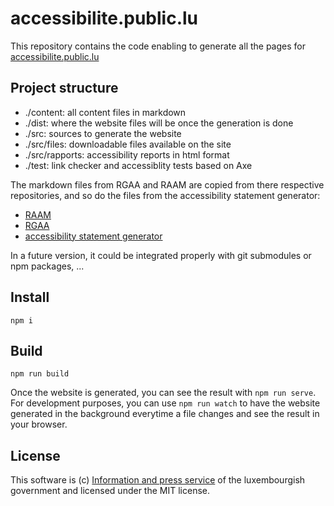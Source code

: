 # accessibilite.public.lu

This repository contains the code enabling to generate all the pages for [accessibilite.public.lu](https://accessibilite.public.lu)

## Project structure

- ./content: all content files in markdown
- ./dist: where the website files will be once the generation is done
- ./src: sources to generate the website
- ./src/files: downloadable files available on the site
- ./src/rapports: accessibility reports in html format
- ./test: link checker and accessiblity tests based on Axe

The markdown files from RGAA and RAAM are copied from there respective repositories, and so do the files from the accessibility statement generator:
- [RAAM](https://github.com/accessibility-luxembourg/ReferentielAccessibiliteMobile)
- [RGAA](https://github.com/accessibility-luxembourg/RGAA)
- [accessibility statement generator](https://github.com/accessibility-luxembourg/a11yStatementGen)

In a future version, it could be integrated properly with git submodules or npm packages, ...

## Install

```
npm i
```

## Build

```
npm run build
```

Once the website is generated, you can see the result with `npm run serve`. For development purposes, you can use `npm run watch` to have the website generated in the background everytime a file changes and see the result in your browser.

## License
This software is (c) [Information and press service](https://sip.gouvernement.lu/en.html) of the luxembourgish government and licensed under the MIT license.